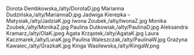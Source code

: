 Dorota Dembkowska,/alty/DorotaD.jpg
Marianna Dudzińska,/alty/MariannaD.jpg
Jadwiga Kierepka – Matysiak,/alty/JadziaK.jpg
Iwona Zoubek,/alty/IwonaZ.jpg
Monika Zoubek,/alty/MonikaZ.jpg
Paulina Dutkowiak,/alty/PaulinaD.jpg
Aleksandra Kramarz,/alty/OlaK.jpeg
Agata Krząstek,/alty/AgataK.jpg
Laura Kaczmarek,/alty/LuraK.jpg
Paulina Waleszczak,/alty/PaulinaW.jpg
Grażyna Kawalec,/alty/GrazkaK.jpg
Kinga Wasilewska,/alty/KingaW.png